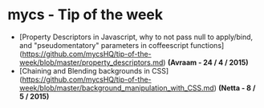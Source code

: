 # mycs - Tip of the week

* [Property Descriptors in Javascript, why to not pass null to apply/bind, and "pseudomentatory" parameters in coffeescript functions] (https://github.com/mycsHQ/tip-of-the-week/blob/master/property_descriptors.md) **(Avraam - 24 / 4 / 2015)**
* [Chaining and Blending backgrounds in CSS] (https://github.com/mycsHQ/tip-of-the-week/blob/master/background_manipulation_with_CSS.md) **(Netta - 8 / 5 / 2015)**

